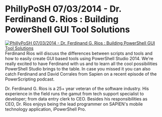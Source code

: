 ﻿# PhillyPoSH 07/03/2014 - Dr. Ferdinand G. Rios : Building PowerShell GUI Tool Solutions

[![PhillyPoSH 07/03/2014 - Dr. Ferdinand G. Rios : Building PowerShell GUI Tool Solutions](https://i2.ytimg.com/vi/1daOFL4lp5E/hqdefault.jpg "PhillyPoSH 07/03/2014 - Dr. Ferdinand G. Rios : Building PowerShell GUI Tool Solutions")](https://www.youtube.com/watch?v=1daOFL4lp5E)
Ferdinand Rios will discuss the differences between scripts and tools and how to easily create GUI based tools using PowerShell Studio 2014. We're really excited to have Ferdinand with us and to learn all the cool possibilities PowerShell Studio brings to the table. In case you missed it you can also catch Ferdinand and David Corrales from Sapien on a recent episode of the PowerScripting podcast.

 Dr. Ferdinand G. Rios is a 25+ year veteran of the software industry. His experience in the field runs the gamut from tech support specialist to developer; from data entry clerk to CEO. Besides his responsibilities as CEO, Dr. Rios enjoys being the lead programmer on SAPIEN's mobile technology application, iPowerShell Pro.



